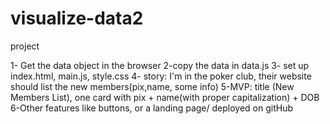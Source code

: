 # visualize-data2
project

1- Get the data object in the browser
2-copy the data in data.js
3- set up index.html, main.js, style.css
4- story: I'm in the poker club, their website should list the new 
members(pix,name, some info)
5-MVP: title (New Members List), one card with pix + name(with 
proper capitalization) + DOB
6-Other features like buttons, or a landing page/ deployed on gitHub
